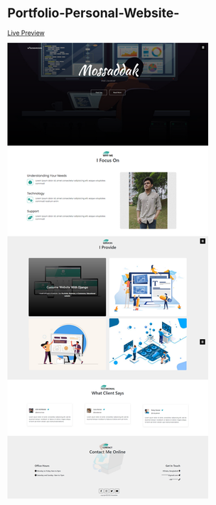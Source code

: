# Portfolio-Personal-Website-
<a href="https://mossaddak-portfolio.netlify.app/">Live Preview</a>

![](/Assets/Overview.png)
